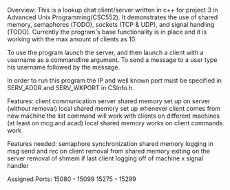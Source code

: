  
 Overview:
 This is a lookup chat client/server written in c++ for project 3 in
 Advanced Unix Programming(CSC552).  It demonstrates the use of shared memory,
 semaphores (TODO), sockets (TCP & UDP), and signal handling (TODO).
 Currently the program's base functionality is in place and it is 
 working with the max amount of clients as 10.  
 
 To use the program launch the server, and then launch a client with a 
 username as a commandline argument.  To send a message to a user 
 type his username followed by the message.
 
 In order to run this program the IP and well known port 
 must be specified in SERV_ADDR and SERV_WKPORT in CSInfo.h.
 
 Features:
    client communication
    server shared memory set up on server (without removal)
    local shared memory set up whenever client comes from new machine
        the list command will work with clients on different machines
        (at least on mcg and acad)
    local shared memory works on client
    commands work

 Features needed:
    semaphore synchronization
        shared memory 
        logging in
        msg send and rec on client 
    removal from shared memory
    exiting on the server
        removal of shmem if last client logging off of machine x
    signal handler 
 
 Assigned Ports:
    15080 - 15099
    15275 - 15299
 
 
